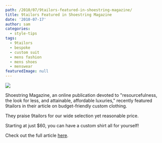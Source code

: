 ```yaml
---
path: /2010/07/9tailors-featured-in-shoestring-magazine/
title: 9tailors Featured in Shoestring Magazine
date: '2010-07-17'
author: sam
categories:
  - style-tips
tags:
  - 9tailors
  - bespoke
  - custom suit
  - mens fashion
  - mens shoes
  - menswear
featuredImage: null
---
```

[![](http://4.bp.blogspot.com/_20LDsLnO2rk/TEGvVmgW-DI/AAAAAAAAAqE/JyiG0IWDY3A/s400/bespoke_budget_clothes.jpg)](http://4.bp.blogspot.com/_20LDsLnO2rk/TEGvVmgW-DI/AAAAAAAAAqE/JyiG0IWDY3A/s1600/bespoke_budget_clothes.jpg)

Shoestring Magazine, an online publication devoted to "resourcefulness, the look for less, and attainable, affordable luxuries," recently featured 9tailors in their article on budget-friendly custom clothing. 

They praise 9tailors for our wide selection yet reasonable price. 

Starting at just $60, you can have a custom shirt all for yourself!

Check out the full article [here](http://www.shoestringmag.com/technology/bespoke-fashion-on-a-budget-diy-crowdsourced-clothing-sites-boston).